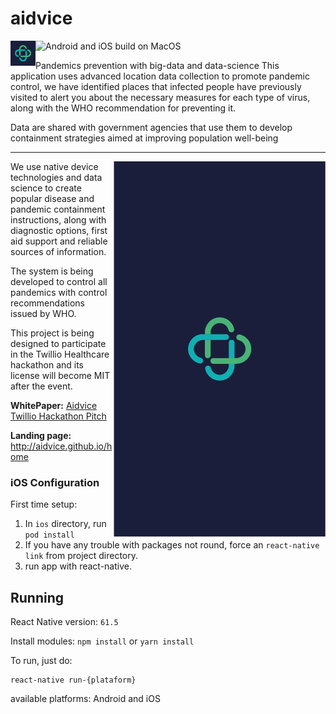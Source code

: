 # aidvice
<img align="left" src="https://raw.githubusercontent.com/aidvice/app/master/assets/logo.png" data-canonical-src="https://raw.githubusercontent.com/aidvice/app/master/assets/logo.png" width="40" height="40"/>   ![Android and iOS build on MacOS](https://github.com/tripleblindmarket/private-kit/workflows/Android%20and%20iOS%20build%20on%20MacOS/badge.svg)

Pandemics prevention with big-data and data-science
This application uses advanced location data collection to promote pandemic control, we have identified places that infected people have previously visited to alert you about the necessary measures for each type of virus, along with the WHO recommendation for preventing it.

Data are shared with government agencies that use them to develop containment strategies aimed at improving population well-being

----

<img align="right" src="https://github.com/aidvice/app/blob/master/assets/screen.png?raw=true" data-canonical-src="https://github.com/aidvice/app/blob/master/assets/screen.png?raw=true"/>

We use native device technologies and data science to create popular disease and pandemic containment instructions, along with diagnostic options, first aid support and reliable sources of information.

The system is being developed to control all pandemics with control recommendations issued by WHO.

This project is being designed to participate in the Twillio Healthcare hackathon and its license will become MIT after the event.

**WhitePaper:** [Aidvice Twillio Hackathon Pitch](#)

**Landing page:** http://aidvice.github.io/home


### iOS Configuration 


First time setup:

1. In `ios` directory, run `pod install`
2. If you have any trouble with packages not round, force an `react-native link` from project directory.
3. run app with react-native.

## Running

React Native version: `61.5`

Install modules:
```npm install``` or ```yarn install```

To run,  just do:
```
react-native run-{plataform}
```
available platforms: Android and iOS


